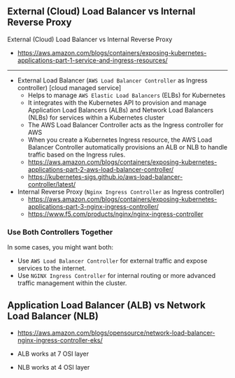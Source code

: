 ## External (Cloud) Load Balancer vs Internal Reverse Proxy

External (Cloud) Load Balancer vs Internal Reverse Proxy
- https://aws.amazon.com/blogs/containers/exposing-kubernetes-applications-part-1-service-and-ingress-resources/
---
- External Load Balancer (`AWS Load Balancer Controller` as Ingress controller) [cloud managed service]
  - Helps to manage `AWS Elastic Load Balancers` (ELBs) for Kubernetes
  - It integrates with the Kubernetes API to provision and manage Application Load Balancers (ALBs) and Network Load Balancers (NLBs) for services within a Kubernetes cluster
  - The AWS Load Balancer Controller acts as the Ingress controller for AWS
  - When you create a Kubernetes Ingress resource, the AWS Load Balancer Controller automatically provisions an ALB or NLB to handle traffic based on the Ingress rules.
  - https://aws.amazon.com/blogs/containers/exposing-kubernetes-applications-part-2-aws-load-balancer-controller/
  - https://kubernetes-sigs.github.io/aws-load-balancer-controller/latest/
- Internal Reverse Proxy (`Nginx Ingress Controller` as Ingress controller)
  - https://aws.amazon.com/blogs/containers/exposing-kubernetes-applications-part-3-nginx-ingress-controller/
  - https://www.f5.com/products/nginx/nginx-ingress-controller
 
### Use Both Controllers Together
In some cases, you might want both:
- Use `AWS Load Balancer Controller` for external traffic and expose services to the internet.
- Use `NGINX Ingress Controller` for internal routing or more advanced traffic management within the cluster.

## Application Load Balancer (ALB) vs Network Load Balancer (NLB)

- https://aws.amazon.com/blogs/opensource/network-load-balancer-nginx-ingress-controller-eks/

- ALB works at 7 OSI layer
- NLB works at 4 OSI layer

